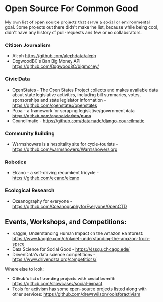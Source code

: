 # Open Source For Common Good
My own list of open source projects that serve a social or environmental goal.
Some projects out there didn't make the list, because while being cool, didn't have any history of pull-requests and few or no collaborators. 

### Citizen Journalism
- Aleph https://github.com/alephdata/aleph
- DogwoodBC's Ban Big Money API https://github.com/DogwoodBC/bigmoney/

### Civic Data
- OpenStates - The Open States Project collects and makes available data about state legislative activities, including bill summaries, votes, sponsorships and state legislator information - https://github.com/openstates/openstates
- Pupa - a framework for scraping legislative/government data https://github.com/opencivicdata/pupa
- Councilmatic - https://github.com/datamade/django-councilmatic

### Community Building
- Warmshowers is a hospitality site for cycle-tourists - https://github.com/warmshowers/Warmshowers.org

### Robotics
- Elcano - a self-driving recumbent tricycle - https://github.com/elcano/elcano

### Ecological Research
- Oceanography for everyone - https://github.com/OceanographyforEveryone/OpenCTD

## Events, Workshops, and Competitions:
- Kaggle, Understanding Human Impact on the Amazon Rainforest: https://www.kaggle.com/c/planet-understanding-the-amazon-from-space 
- Data Science for Social Good - https://dssg.uchicago.edu/
- DrivenData's data science competitions - https://www.drivendata.org/competitions/

Where else to look:
- Github's list of trending projects with social benefit: https://github.com/showcases/social-impact
- Tools for activism has some open-source projects listed along with other services: https://github.com/drewrwilson/toolsforactivism
